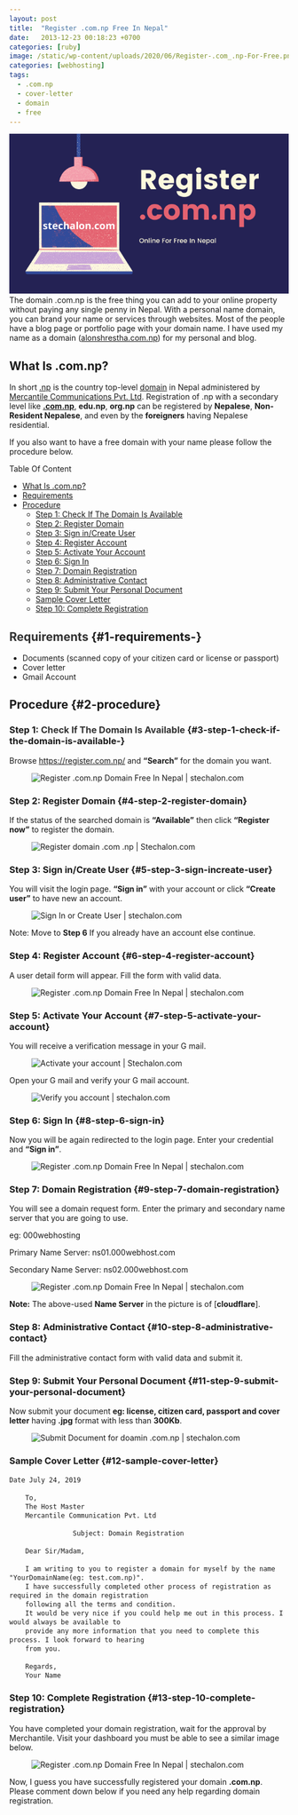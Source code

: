 ```yaml
---
layout: post
title:  "Register .com.np Free In Nepal"
date:   2013-12-23 00:18:23 +0700
categories: [ruby]
image: /static/wp-content/uploads/2020/06/Register-.com_.np-For-Free.png
categories: [webhosting]
tags:
  - .com.np
  - cover-letter
  - domain
  - free
---
```



![Register.com.np For Free In Nepal](/static/wp-content/uploads/2020/06/Register-.com_.np-For-Free.png)
The domain .com.np is the free thing you can add to your online property without paying any single penny in Nepal. With a personal name domain, you can brand your name or services through websites. Most of the people have a blog page or portfolio page with your domain name. I have used my name as a domain (<a rel="noreferrer noopener" href="http://alonshrestha.com.np/" target="_blank">alonshrestha.com.np</a>) for my personal and blog. 

## What Is .com.np?

In short <a rel="noreferrer noopener" href="https://en.wikipedia.org/wiki/.np" target="_blank">.np</a> is the country top-level <a rel="noreferrer noopener" href="http://babbaldeals.com/tag/domain" target="_blank">domain</a> in Nepal administered by <a rel="noreferrer noopener" href="http://mos.com.np/" target="_blank">Mercantile Communications Pvt. Ltd</a>. Registration of .np with a secondary level like **<a rel="noreferrer noopener" href="http://stechalon.com/tag/.com.np" target="_blank">.com.np</a>**, **edu.np**, **org.np** can be registered by **Nepalese**, **Non-Resident Nepalese**, and even by the **foreigners** having Nepalese residential. 

If you also want to have a free domain with your name please follow the procedure below. 

<div class="ub_table-of-contents" data-showtext="show" data-hidetext="hide" id="ub_table-of-contents-9a3762da-789d-49e5-afe0-84b8c5e82c7d">
  <div class="ub_table-of-contents-header">
    <div class="ub_table-of-contents-title">
      Table Of Content
    </div>
  </div>
  
  <div class="ub_table-of-contents-container ub_table-of-contents-1-column ">
    <ul>
      <li>
        <a href=https://stechalon.com/register-com-np-domain-free-in-nepal/#0-what-is-comnp->What Is .com.np?</a>
      </li>
      <li>
        <a href=https://stechalon.com/register-com-np-domain-free-in-nepal/#1-requirements->Requirements</a>
      </li>
      <li>
        <a href=https://stechalon.com/register-com-np-domain-free-in-nepal/#2-procedure>Procedure</a><ul>
          <li>
            <a href=https://stechalon.com/register-com-np-domain-free-in-nepal/#3-step-1-check-if-the-domain-is-available->Step 1: Check If The Domain Is Available</a>
          </li>
          <li>
            <a href=https://stechalon.com/register-com-np-domain-free-in-nepal/#4-step-2-register-domain>Step 2: Register Domain</a>
          </li>
          <li>
            <a href=https://stechalon.com/register-com-np-domain-free-in-nepal/#5-step-3-sign-increate-user>Step 3: Sign in/Create User</a>
          </li>
          <li>
            <a href=https://stechalon.com/register-com-np-domain-free-in-nepal/#6-step-4-register-account>Step 4: Register Account</a>
          </li>
          <li>
            <a href=https://stechalon.com/register-com-np-domain-free-in-nepal/#7-step-5-activate-your-account>Step 5: Activate Your Account</a>
          </li>
          <li>
            <a href=https://stechalon.com/register-com-np-domain-free-in-nepal/#8-step-6-sign-in>Step 6: Sign In</a>
          </li>
          <li>
            <a href=https://stechalon.com/register-com-np-domain-free-in-nepal/#9-step-7-domain-registration>Step 7: Domain Registration</a>
          </li>
          <li>
            <a href=https://stechalon.com/register-com-np-domain-free-in-nepal/#10-step-8-administrative-contact>Step 8: Administrative Contact</a>
          </li>
          <li>
            <a href=https://stechalon.com/register-com-np-domain-free-in-nepal/#11-step-9-submit-your-personal-document>Step 9: Submit Your Personal Document</a>
          </li>
          <li>
            <a href=https://stechalon.com/register-com-np-domain-free-in-nepal/#12-sample-cover-letter>Sample Cover Letter</a>
          </li>
          <li>
            <a href=https://stechalon.com/register-com-np-domain-free-in-nepal/#13-step-10-complete-registration>Step 10: Complete Registration</a>
          </li>
        </ul>
      </li>
    </ul>
  </div>
</div>

## <span style="color:#313131" class="tadv-color">Requirements</span> {#1-requirements-}

  * Documents (scanned copy of your citizen card or license or passport)
  * Cover letter
  * Gmail Account

## Procedure {#2-procedure}

### **Step 1:** <span style="color:#313131" class="tadv-color">Check If The Domain Is Available</span> {#3-step-1-check-if-the-domain-is-available-}

Browse <a rel="noreferrer noopener" href="https://register.com.np/" target="_blank">https://register.com.np/</a> and **“Search”** for the domain you want.<figure class="wp-block-image size-large">

![Register .com.np Domain Free In Nepal | stechalon.com](https://raw.githubusercontent.com/alonshrestha/stechalonPostPic/master/Register.com.np/1.png) </figure> 

### **Step 2:** Register Domain {#4-step-2-register-domain}

If the status of the searched domain is **“Available”** then click **“Register now”** to register the domain.<figure class="wp-block-image size-large">

![Register domain .com .np | Stechalon.com](https://raw.githubusercontent.com/alonshrestha/stechalonPostPic/master/Register.com.np/2.png) </figure> 

### **Step 3:** Sign in/Create User {#5-step-3-sign-increate-user}

You will visit the login page. **“Sign in”** with your account or click **“Create user”** to have new an account.<figure class="wp-block-image size-large">

![Sign In or Create User | stechalon.com](https://raw.githubusercontent.com/alonshrestha/stechalonPostPic/master/Register.com.np/3.png) </figure> 

<div class="ub-styled-box ub-notification-box" id="ub-styled-box-885be2c4-8818-4f8e-b89a-aee4d6403161">
  <div class="ub-notification-text">
    Note: Move to <strong>Step 6</strong> If you already have an account else continue.
  </div>
</div>

### **Step 4:** Register Account {#6-step-4-register-account}

A user detail form will appear. Fill the form with valid data.<figure class="wp-block-image size-large">

![Register .com.np Domain Free In Nepal | stechalon.com](https://github.com/alonshrestha/stechalonPostPic/blob/master/Register.com.np/4.png?raw=true) </figure> 

### **Step 5:** Activate Your Account {#7-step-5-activate-your-account}

You will receive a verification message in your G mail.<figure class="wp-block-image size-large">

![Activate your account | Stechalon.com](https://github.com/alonshrestha/stechalonPostPic/blob/master/Register.com.np/5.png?raw=true) </figure> 

Open your G mail and verify your G mail account.<figure class="wp-block-image size-large">

![Verify you account | stechalon.com](https://github.com/alonshrestha/stechalonPostPic/blob/master/Register.com.np/6.png?raw=true) </figure> 

### **Step 6:** Sign In {#8-step-6-sign-in}

Now you will be again redirected to the login page. Enter your credential and **“Sign in”**.<figure class="wp-block-image size-large">

![Register .com.np Domain Free In Nepal | stechalon.com](https://github.com/alonshrestha/stechalonPostPic/blob/master/Register.com.np/7.png?raw=true) </figure> 

### **Step 7:** Domain Registration {#9-step-7-domain-registration}

You will see a domain request form. Enter the primary and secondary name server that you are going to use.

eg: 000webhosting

Primary Name Server: ns01.000webhost.com

Secondary Name Server: ns02.000webhost.com<figure class="wp-block-image size-large">

![Register .com.np Domain Free In Nepal | stechalon.com](https://github.com/alonshrestha/stechalonPostPic/blob/master/Register.com.np/8.png?raw=true) </figure> 

<div class="ub-styled-box ub-notification-box" id="ub-styled-box-893a51ee-c89c-4aef-99ad-8c0389c2449c">
  <div class="ub-notification-text">
    <strong>Note:</strong> The above-used <strong>Name Server</strong> in the picture is of [<strong>cloudflare</strong>].
  </div>
</div>

### **Step 8:** Administrative Contact {#10-step-8-administrative-contact}

Fill the administrative contact form with valid data and submit it.

### **Step 9:** Submit Your Personal Document {#11-step-9-submit-your-personal-document}

Now submit your document **eg: license, citizen card, passport and cover letter** having **.jpg** format with less than **300Kb**.<figure class="wp-block-image size-large">

![Submit Document for doamin .com.np | stechalon.com](https://github.com/alonshrestha/stechalonPostPic/blob/master/Register.com.np/11.png?raw=true) </figure> 

### Sample Cover Letter {#12-sample-cover-letter}

<pre class="wp-block-code"><code>Date July 24, 2019

	To,
	The Host Master
	Mercantile Communication Pvt. Ltd
	
				Subject: Domain Registration

	Dear Sir/Madam,

	I am writing to you to register a domain for myself by the name "YourDomainName(eg: test.com.np)".
	I have successfully completed other process of registration as required in the domain registration
	following all the terms and condition.
	It would be very nice if you could help me out in this process. I would always be available to
	provide any more information that you need to complete this process. I look forward to hearing
	from you.

	Regards,
	Your Name</code></pre>

### **Step 10:** Complete Registration {#13-step-10-complete-registration}

You have completed your domain registration, wait for the approval by Merchantile. Visit your dashboard you must be able to see a similar image below.<figure class="wp-block-image size-large">

![Register .com.np Domain Free In Nepal | stechalon.com](https://github.com/alonshrestha/stechalonPostPic/blob/master/Register.com.np/12.png?raw=true) </figure> 

<div class="ub-styled-box ub-notification-box" id="ub-styled-box-0073535e-228e-496c-920f-25dd4bfac5a8">
  <div class="ub-notification-text">
    Now, I guess you have successfully registered your domain <strong>.com.np</strong>. Please comment down below if you need any help regarding domain registration.
  </div>
</div>